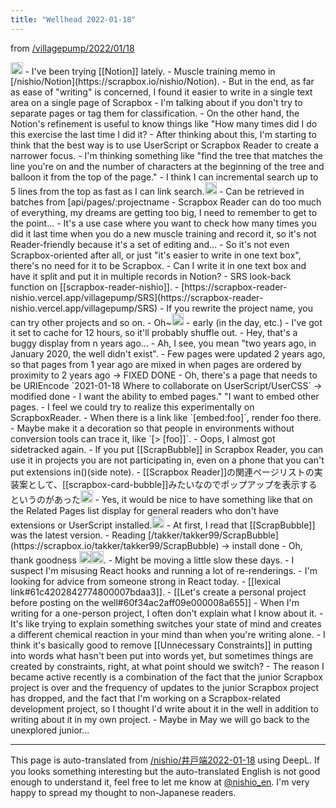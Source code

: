```yaml
---
title: "Wellhead 2022-01-18"
---
```


from [/villagepump/2022/01/18](https://scrapbox.io/villagepump/2022/01/18)

<img src='https://scrapbox.io/api/pages/villagepump/nishio/icon' alt='/villagepump/nishio.icon' height="19.5"/>
- I've been trying [[Notion]] lately.
    - Muscle training memo in [/nishio/Notion](https://scrapbox.io/nishio/Notion).
    - But in the end, as far as ease of "writing" is concerned, I found it easier to write in a single text area on a single page of Scrapbox
        - I'm talking about if you don't try to separate pages or tag them for classification.
    - On the other hand, the Notion's refinement is useful to know things like "How many times did I do this exercise the last time I did it?
    - After thinking about this, I'm starting to think that the best way is to use UserScript or Scrapbox Reader to create a narrower focus.
        - I'm thinking something like "find the tree that matches the line you're on and the number of characters at the beginning of the tree and balloon it from the top of the page."
        - I think I can incremental search up to 5 lines from the top as fast as I can link search.<img src='https://scrapbox.io/api/pages/villagepump/takker/icon' alt='/villagepump/takker.icon' height="19.5"/>
            - Can be retrieved in batches from [api/pages/:projectname
    - Scrapbox Reader can do too much of everything, my dreams are getting too big, I need to remember to get to the point...
        - It's a use case where you want to check how many times you did it last time when you do a new muscle training and record it, so it's not Reader-friendly because it's a set of editing and...
            - So it's not even Scrapbox-oriented after all, or just "it's easier to write in one text box", there's no need for it to be Scrapbox.
            - Can I write it in one text box and have it split and put it in multiple records in Notion?
- SRS look-back function on [[scrapbox-reader-nishio]].
    - [https://scrapbox-reader-nishio.vercel.app/villagepump/SRS](https://scrapbox-reader-nishio.vercel.app/villagepump/SRS)
        - If you rewrite the project name, you can try other projects and so on.
        - Oh~<img src='https://scrapbox.io/api/pages/villagepump/takker/icon' alt='/villagepump/takker.icon' height="19.5"/>
            - early (in the day, etc.)
    - I've got it set to cache for 12 hours, so it'll probably shuffle out.
    - Hey, that's a buggy display from n years ago...
        - Ah, I see, you mean "two years ago, in January 2020, the well didn't exist".
        - Few pages were updated 2 years ago, so that pages from 1 year ago are mixed in when pages are ordered by proximity to 2 years ago -> FIXED DONE
    - Oh, there's a page that needs to be URIEncode `2021-01-18 Where to collaborate on UserScript/UserCSS` -> modified done
- I want the ability to embed pages." "I want to embed other pages.
    - I feel we could try to realize this experimentally on ScrapboxReader.
        - When there is a link like `[embed:foo]`, render foo there.
            - Maybe make it a decoration so that people in environments without conversion tools can trace it, like `[> [foo]]`.
        - Oops, I almost got sidetracked again.
- If you put [[ScrapBubble]] in Scrapbox Reader, you can use it in projects you are not participating in, even on a phone that you can't put extensions in()(side note).
    - [[Scrapbox Reader]]の関連ページリストの実装案として、[[scrapbox-card-bubble]]みたいなのでポップアップを表示するというのがあった<img src='https://scrapbox.io/api/pages/villagepump/takker/icon' alt='/villagepump/takker.icon' height="19.5"/>
        - Yes, it would be nice to have something like that on the Related Pages list display for general readers who don't have extensions or UserScript installed.<img src='https://scrapbox.io/api/pages/villagepump/nishio/icon' alt='/villagepump/nishio.icon' height="19.5"/>
            - At first, I read that [[ScrapBubble]] was the latest version.
            - Reading [/takker/takker99/ScrapBubble](https://scrapbox.io/takker/takker99/ScrapBubble) -> install done
            - Oh, thank goodness <img src='https://scrapbox.io/api/pages/nishio-en/takker/icon' alt='takker.icon' height="19.5"/><img src='https://scrapbox.io/api/pages/nishio-en/takker/icon' alt='takker.icon' height="19.5"/>.
                - Might be moving a little slow these days.
                    - I suspect I'm misusing React hooks and running a lot of re-renderings.
                    - I'm looking for advice from someone strong in React today.
- [[lexical link#61c4202842774800007bdaa3]].
    - [[Let's create a personal project before posting on the well#60f34ac2aff09e000008a655]]
        - When I'm writing for a one-person project, I often don't explain what I know about it.
        - It's like trying to explain something switches your state of mind and creates a different chemical reaction in your mind than when you're writing alone.
        - I think it's basically good to remove [[Unnecessary Constraints]] in putting into words what hasn't been put into words yet, but sometimes things are created by constraints, right, at what point should we switch?
- The reason I became active recently is a combination of the fact that the junior Scrapbox project is over and the frequency of updates to the junior Scrapbox project has dropped, and the fact that I'm working on a Scrapbox-related development project, so I thought I'd write about it in the well in addition to writing about it in my own project.
    - Maybe in May we will go back to the unexplored junior...

---
This page is auto-translated from [/nishio/井戸端2022-01-18](https://scrapbox.io/nishio/井戸端2022-01-18) using DeepL. If you looks something interesting but the auto-translated English is not good enough to understand it, feel free to let me know at [@nishio_en](https://twitter.com/nishio_en). I'm very happy to spread my thought to non-Japanese readers.
